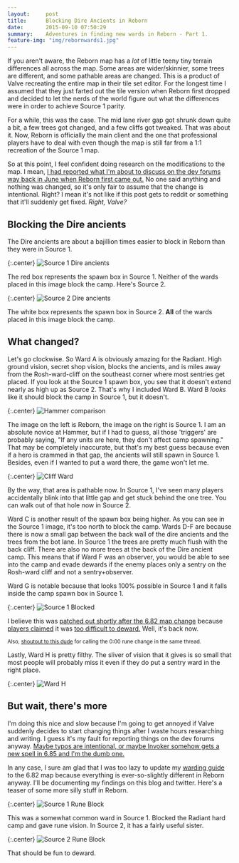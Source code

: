 ```yaml
---
layout:     post
title:      Blocking Dire Ancients in Reborn
date:       2015-09-10 07:50:29
summary:    Adventures in finding new wards in Reborn - Part 1.
feature-img: "img/rebornwards1.jpg"
---
```


If you aren't aware, the Reborn map has a *lot* of little teeny tiny terrain differences all across the map. Some areas are wider/skinnier, some trees are different, and some pathable areas are changed. This is a product of Valve recreating the entire map in their tile set editor. For the longest time I assumed that they just farted out the tile version when Reborn first dropped and decided to let the nerds of the world figure out what the differences were in order to achieve Source 1 parity.

For a while, this was the case. The mid lane river gap got shrunk down quite a bit, a few trees got changed, and a few cliffs got tweaked. That was about it. Now, Reborn is officially the main client and the one that professional players have to deal with even though the map is still far from a 1:1 recreation of the Source 1 map. 

So at this point, I feel confident doing research on the modifications to the map. I mean, [I had reported what I'm about to discuss on the dev forums way back in June when Reborn first came out.](http://dev.dota2.com/showthread.php?t=170168) No one said anything and nothing was changed, so it's only fair to assume that the change is intentional. Right? I mean it's not like if this post gets to reddit or something that it'll suddenly get fixed. *Right, Valve?*

## Blocking the Dire ancients

The Dire ancients are about a bajillion times easier to block in Reborn than they were in Source 1.

{:.center}
![Source 1 Dire ancients](/blog/img/wards/source1spawnbox.jpg)

The red box represents the spawn box in Source 1. Neither of the wards placed in this image block the camp. Here's Source 2.

{:.center}
![Source 2 Dire ancients](/blog/img/wards/source2spawnbox.jpg)

The white box represents the spawn box in Source 2. **All** of the wards placed in this image block the camp.

## What changed?

Let's go clockwise. So Ward A is obviously amazing for the Radiant. High ground vision, secret shop vision, blocks the ancients, and is miles away from the Rosh-ward-cliff on the southeast corner where most sentries get placed. If you look at the Source 1 spawn box, you see that it doesn't extend nearly as high up as Source 2. That's why I included Ward B. Ward B *looks* like it should block the camp in Source 1, but it doesn't.

{:.center}
![Hammer comparison](/blog/img/wards/hammercomparison.jpg)

The image on the left is Reborn, the image on the right is Source 1. I am an absolute novice at Hammer, but if I had to guess, all those 'triggers' are probably saying, "If any units are here, they don't affect camp spawning." That may be completely inaccurate, but that's my best guess because even if a hero is crammed in that gap, the ancients will still spawn in Source 1. Besides, even if I wanted to put a ward there, the game won't let me.

{:.center}
![Cliff Ward](/blog/img/wards/source1cliff.jpg)

By the way, that area is pathable now. In Source 1, I've seen many players accidentally blink into that little gap and get stuck behind the one tree. You can walk out of that hole now in Source 2.

Ward C is another result of the spawn box being higher. As you can see in the Source 1 image, it's too north to block the camp. Wards D-F are because there is now a small gap between the back wall of the dire ancients and the trees from the bot lane. In Source 1 the trees are pretty much flush with the back cliff. There are also no more trees at the back of the Dire ancient camp. This means that if Ward F was an observer, you would be able to see into the camp and evade dewards if the enemy places only a sentry on the Rosh-ward cliff and not a sentry+observer.

Ward G is notable because that looks 100% possible in Source 1 and it falls inside the camp spawn box in Source 1.

{:.center}
![Source 1 Blocked](/blog/img/wards/source1blocked.jpg)

I believe this was [patched out shortly after the 6.82 map change](http://dota2.gamepedia.com/September_27,_2014_Patch) because [players claimed](https://www.reddit.com/r/DotA2/comments/2om9j8/interesting_points_raised_at_the_summit_2_by_the/) it was [too difficult to deward.](https://www.reddit.com/r/DotA2/comments/2om9j8/interesting_points_raised_at_the_summit_2_by_the/cmp2xcx) Well, it's back now.

<sup>Also, [shoutout to this dude](https://www.reddit.com/r/DotA2/comments/2om9j8/interesting_points_raised_at_the_summit_2_by_the/cmohxzn) for calling the 0:00 rune change in the same thread.</sup>

Lastly, Ward H is pretty filthy. The sliver of vision that it gives is so small that most people will probably miss it even if they do put a sentry ward in the right place.

{:.center}
![Ward H](/blog/img/wards/source2hward.jpg)

## But wait, there's more

I'm doing this nice and slow because I'm going to get annoyed if Valve suddenly decides to start changing things after I waste hours researching and writing. I guess it's my fault for reporting things on the dev forums anyway. [Maybe typos are intentional, or maybe Invoker somehow gets a new spell in 6.85 and I'm the dumb one.](http://dev.dota2.com/showthread.php?t=170370&p=1243079#post1243079)

In any case, I sure am glad that I was too lazy to update my [warding guide](http://howdoiplay.com/warding) to the 6.82 map because everything is ever-so-slightly different in Reborn anyway. I'll be documenting my findings on this blog and twitter. Here's a teaser of some more silly stuff in Reborn.

{:.center}
![Source 1 Rune Block](/blog/img/wards/source1runeblock.jpg)

This was a somewhat common ward in Source 1. Blocked the Radiant hard camp and gave rune vision. In Source 2, it has a fairly useful sister.

{:.center}
![Source 2 Rune Block](/blog/img/wards/source2runeblock.jpg)

That should be fun to deward.